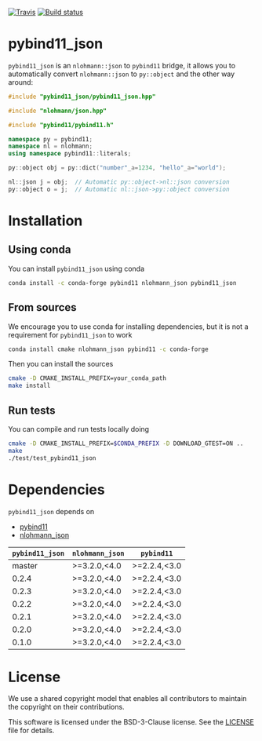 [![Travis](https://travis-ci.org/pybind/pybind11_json.svg?branch=master)](https://travis-ci.org/pybind/pybind11_json)
[![Build status](https://ci.appveyor.com/api/projects/status/d31t6dytkfm28tfo?svg=true)](https://ci.appveyor.com/project/pybind/pybind11-json/branch/master)

# pybind11_json

`pybind11_json` is an `nlohmann::json` to `pybind11` bridge, it allows you to automatically convert `nlohmann::json` to `py::object` and the other way around:

```CPP
#include "pybind11_json/pybind11_json.hpp"

#include "nlohmann/json.hpp"

#include "pybind11/pybind11.h"

namespace py = pybind11;
namespace nl = nlohmann;
using namespace pybind11::literals;

py::object obj = py::dict("number"_a=1234, "hello"_a="world");

nl::json j = obj;  // Automatic py::object->nl::json conversion
py::object o = j;  // Automatic nl::json->py::object conversion
```

# Installation

## Using conda

You can install `pybind11_json` using conda

```bash
conda install -c conda-forge pybind11 nlohmann_json pybind11_json
```

## From sources

We encourage you to use conda for installing dependencies, but it is not a requirement for `pybind11_json` to work

```bash
conda install cmake nlohmann_json pybind11 -c conda-forge
```

Then you can install the sources

```bash
cmake -D CMAKE_INSTALL_PREFIX=your_conda_path
make install
```

## Run tests

You can compile and run tests locally doing

```bash
cmake -D CMAKE_INSTALL_PREFIX=$CONDA_PREFIX -D DOWNLOAD_GTEST=ON ..
make
./test/test_pybind11_json
```

# Dependencies

``pybind11_json`` depends on

 - [pybind11](https://github.com/pybind/pybind11)
 - [nlohmann_json](https://github.com/nlohmann/json)


| `pybind11_json`| `nlohmann_json` | `pybind11`      |
|----------------|-----------------|-----------------|
|  master        | >=3.2.0,<4.0    | >=2.2.4,<3.0    |
|  0.2.4         | >=3.2.0,<4.0    | >=2.2.4,<3.0    |
|  0.2.3         | >=3.2.0,<4.0    | >=2.2.4,<3.0    |
|  0.2.2         | >=3.2.0,<4.0    | >=2.2.4,<3.0    |
|  0.2.1         | >=3.2.0,<4.0    | >=2.2.4,<3.0    |
|  0.2.0         | >=3.2.0,<4.0    | >=2.2.4,<3.0    |
|  0.1.0         | >=3.2.0,<4.0    | >=2.2.4,<3.0    |


# License

We use a shared copyright model that enables all contributors to maintain the
copyright on their contributions.

This software is licensed under the BSD-3-Clause license. See the [LICENSE](LICENSE) file for details.
